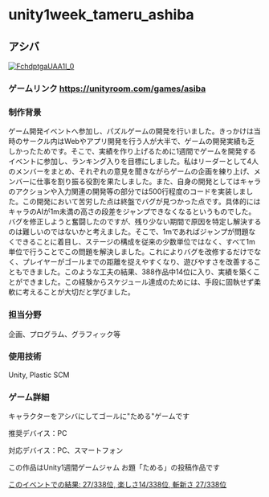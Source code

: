 # unity1week_tameru_ashiba

## アシバ
[![FchdptgaUAA1l_0](https://github.com/IwamotoKakeru/IwamotoKakeru/assets/34148721/9afd7be7-41c9-455d-8e80-bb27a1d99ff4)](https://unityroom.com/games/asiba)

### ゲームリンク https://unityroom.com/games/asiba

### 制作背景
ゲーム開発イベントへ参加し、パズルゲームの開発を行いました。きっかけは当時のサークル内はWebやアプリ開発を行う人が大半で、ゲームの開発実績も乏しかったためです。そこで、実績を作り上げるために1週間でゲームを開発するイベントに参加し、ランキング入りを目標にしました。私はリーダーとして4人のメンバーをまとめ、それぞれの意見を聞きながらゲームの企画を練り上げ、メンバーに仕事を割り振る役割を果たしました。また、自身の開発としてはキャラのアクションや入力関連の開発等の部分では500行程度のコードを実装しました。この開発において苦労した点は終盤でバグが見つかった点です。具体的にはキャラのAIが1m未満の高さの段差をジャンプできなくなるというものでした。バグを修正しようと奮闘したのですが、残り少ない期間で原因を特定し解決するのは難しいのではないかと考えました。そこで、1mであればジャンプが問題なくできることに着目し、ステージの構成を従来の少数単位ではなく、すべて1m単位で行うことでこの問題を解決しました。これによりバグを改修するだけでなく、プレイヤーがゴールまでの距離を捉えやすくなり、遊びやすさを改善することもできました。このような工夫の結果、388作品中14位に入り、実績を築くことができました。この経験からスケジュール達成のためには、手段に固執せず柔軟に考えることが大切だと学びました。


### 担当分野
企画、プログラム、グラフィック等

### 使用技術
Unity, Plastic SCM

### ゲーム詳細

キャラクターをアシバにしてゴールに"ためる"ゲームです

推奨デバイス：PC

対応デバイス：PC、スマートフォン

この作品はUnity1週間ゲームジャム お題「ためる」の投稿作品です

[このイベントでの結果: 27/338位, 楽しさ14/338位, 斬新さ 27/338位](https://unityroom.com/unity1weeks/56/top)
